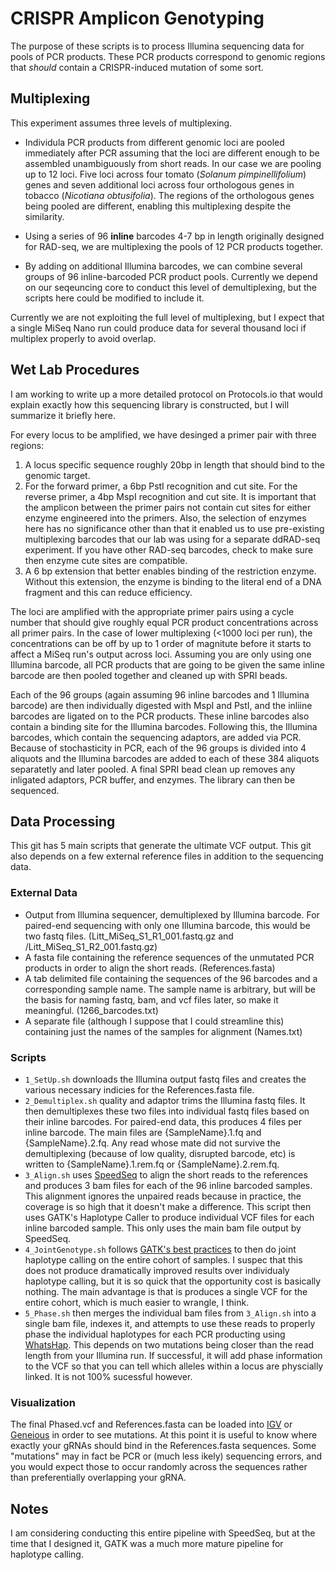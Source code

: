 # CRISPR Amplicon Genotyping

The purpose of these scripts is to process Illumina sequencing data for pools of PCR products. These PCR products correspond to genomic regions that *should* contain a CRISPR-induced mutation of some sort. 

## Multiplexing
This experiment assumes three levels of multiplexing.

- Individula PCR products from different genomic loci are pooled immediately after PCR assuming that the loci are different enough to be assembled unambiguously from short reads. In our case we are pooling up to 12 loci. Five loci across four tomato (*Solanum pimpinellifolium*) genes and seven additional loci across four orthologous genes in tobacco (*Nicotiana obtusifolia*). The regions of the orthologous genes being pooled are different, enabling this multiplexing despite the similarity.

- Using a series of 96 __inline__ barcodes 4-7 bp in length originally designed for RAD-seq, we are multiplexing the pools of 12 PCR products together.

- By adding on additional Illumina barcodes, we can combine several groups of 96 inline-barcoded PCR product pools. Currently we depend on our seqeuncing core to conduct this level of demultiplexing, but the scripts here could be modified to include it.

Currently we are not exploiting the full level of multiplexing, but I expect that a single MiSeq Nano run could produce data for several thousand loci if multiplex properly to avoid overlap.

## Wet Lab Procedures

I am working to write up a more detailed protocol on Protocols.io that would explain exactly how this sequencing library is constructed, but I will summarize it briefly here.

For every locus to be amplified, we have desinged a primer pair with three regions:
1. A locus specific sequence roughly 20bp in length that should bind to the genomic target.
2. For the forward primer, a 6bp PstI recognition and cut site. For the reverse primer, a 4bp MspI recognition and cut site.
   It is important that the amplicon between the primer pairs not contain cut sites for either enzyme engineered into the primers. Also, the selection of enzymes here has no significance other than that it enabled us to use pre-existing multiplexing barcodes that our lab was using for a separate ddRAD-seq experiment. If you have other RAD-seq barcodes, check to make sure then enzyme cute sites are compatible.
3. A 6 bp extension that better enables binding of the restriction enzyme. Without this extension, the enzyme is binding to the literal end of a DNA fragment and this can reduce efficiency.

The loci are amplified with the appropriate primer pairs using a cycle number that should give roughly equal PCR product concentrations across all primer pairs. In the case of lower multiplexing (<1000 loci per run), the concentrations can be off by up to 1 order of magnitute before it starts to affect a MiSeq run's output across loci. Assuming you are only using one Illumina barcode, all PCR products that are going to be given the same inline barcode are then pooled together and cleaned up with SPRI beads.

Each of the 96 groups (again assuming 96 inline barcodes and 1 Illumina barcode) are then individually digested with MspI and PstI, and the inliine barcodes are ligated on to the PCR products. These inline barcodes also contain a binding site for the Illumina barcodes. Following this, the Illumina barcodes, which contain the sequencing adaptors, are added via PCR. Because of stochasticity in PCR, each of the 96 groups is divided into 4 aliquots and the Illumina barcodes are added to each of these 384 aliquots separatetly and later pooled. A final SPRI bead clean up removes any inligated adaptors, PCR buffer, and enzymes. The library can then be sequenced.

## Data Processing

This git has 5 main scripts that generate the ultimate VCF output. This git also depends on a few external reference files in addition to the sequencing data.

### External Data

- Output from Illumina sequencer, demultiplexed by Illumina barcode. For paired-end sequencing with only one Illumina barcode, this would be two fastq files. (Litt_MiSeq_S1_R1_001.fastq.gz and /Litt_MiSeq_S1_R2_001.fastq.gz)
- A fasta file containing the reference sequences of the unmutated PCR products in order to align the short reads. (References.fasta)
- A tab delimited file containing the sequences of the 96 barcodes and a corresponding sample name. The sample name is arbitrary, but will be the basis for naming fastq, bam, and vcf files later, so make it meaningful. (1266_barcodes.txt)
- A separate file (although I suppose that I could streamline this) containing just the names of the samples for alignment (Names.txt)

### Scripts

- `1_SetUp.sh` downloads the Illumina output fastq files and creates the various necessary indicies for the References.fasta file.
- `2_Demultiplex.sh` quality and adaptor trims the Illumina fastq files. It then demultiplexes these two files into individual fastq files based on their inline barcodes. For paired-end data, this produces 4 files per inline barcode. The main files are {SampleName}.1.fq and {SampleName}.2.fq. Any read whose mate did not survive the demultiplexing (because of low quality, disrupted barcode, etc) is written to {SampleName}.1.rem.fq or {SampleName}.2.rem.fq.
- `3_Align.sh` uses [SpeedSeq](https://github.com/hall-lab/speedseq) to align the short reads to the references and produces 3 bam files for each of the 96 inline barcoded samples. This alignment ignores the unpaired reads because in practice, the coverage is so high that it doesn't make a difference. This script then uses GATK's Haplotype Caller to produce individual VCF files for each inline barcoded sample. This only uses the main bam file output by SpeedSeq.
- `4_JointGenotype.sh` follows [GATK's best practices](https://gatk.broadinstitute.org/hc/en-us/articles/360035535932-Germline-short-variant-discovery-SNPs-Indels-) to then do joint haplotype calling on the entire cohort of samples. I suspec that this does not produce dramatically improved results over individualy haplotype calling, but it is so quick that the opportunity cost is basically nothing. The main advantage is that is produces a single VCF for the entire cohort, which is much easier to wrangle, I think.
- `5_Phase.sh` then merges the individual bam files from `3_Align.sh` into a single bam file, indexes it, and attempts to use these reads to properly phase the individual haplotypes for each PCR producting using [WhatsHap](https://whatshap.readthedocs.io/en/latest/). This depends on two mutations being closer than the read length from your Illumina run. If successful, it will add phase information to the VCF so that you can tell which alleles within a locus are physcially linked. It is not 100% sucessful however.

### Visualization

The final Phased.vcf and References.fasta can be loaded into [IGV](http://igv.org) or [Geneious](https://www.geneious.com) in order to see mutations. At this point it is useful to know where exactly your gRNAs should bind in the References.fasta sequences. Some "mutations" may in fact be PCR or (much less ikely) sequencing errors, and you would expect those to occur randomly across the sequences rather than preferentially overlapping your gRNA.

## Notes

I am considering conducting this entire pipeline with SpeedSeq, but at the time that I designed it, GATK was a much more mature pipeline for haplotype calling.

